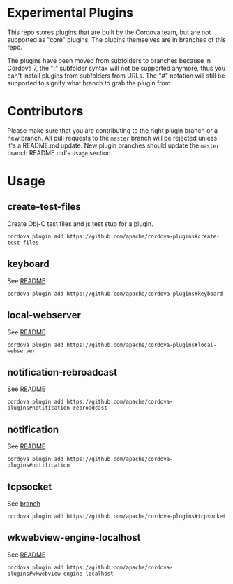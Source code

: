 Experimental Plugins 
====================

This repo stores plugins that are built by the Cordova team, but are not supported as "core" plugins. The plugins themselves are in branches of this repo.

The plugins have been moved from subfolders to branches because in Cordova 7, the ":" subfolder syntax will not be supported anymore, thus you can't install plugins from subfolders from URLs. The "#" notation will still be supported to signify what branch to grab the plugin from.

Contributors
============

Please make sure that you are contributing to the right plugin branch or a new branch. All pull requests to the `master` branch will be rejected unless it's a README.md update. New plugin branches should update the `master` branch README.md's `Usage` section.

Usage
=====

## create-test-files

Create Obj-C test files and js test stub for a plugin.

`cordova plugin add https://github.com/apache/cordova-plugins#create-test-files`

## keyboard

See [README](https://github.com/apache/cordova-plugins/blob/keyboard/README.md)

`cordova plugin add https://github.com/apache/cordova-plugins#keyboard`

## local-webserver

See [README](https://github.com/apache/cordova-plugins/blob/local-webserver/README.md)

`cordova plugin add https://github.com/apache/cordova-plugins#local-webserver`

## notification-rebroadcast

See [README](https://github.com/apache/cordova-plugins/blob/notification-rebroadcast/README.md)

`cordova plugin add https://github.com/apache/cordova-plugins#notification-rebroadcast`

## notification

See [README](https://github.com/apache/cordova-plugins/blob/notification/README.md)

`cordova plugin add https://github.com/apache/cordova-plugins#notification`

## tcpsocket

See [branch](https://github.com/apache/cordova-plugins/tree/tcpsocket)

`cordova plugin add https://github.com/apache/cordova-plugins#tcpsocket`

## wkwebview-engine-localhost

See [README](https://github.com/apache/cordova-plugins/blob/wkwebview-engine-localhost/README.md)

`cordova plugin add https://github.com/apache/cordova-plugins#wkwebview-engine-localhost`



